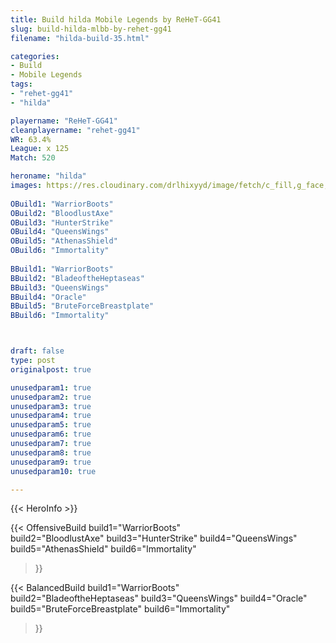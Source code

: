 ```yaml
---
title: Build hilda Mobile Legends by ReHeT-GG41
slug: build-hilda-mlbb-by-rehet-gg41
filename: "hilda-build-35.html"

categories: 
- Build 
- Mobile Legends
tags: 
- "rehet-gg41"
- "hilda"

playername: "ReHeT-GG41"
cleanplayername: "rehet-gg41"
WR: 63.4%
League: x 125
Match: 520 

heroname: "hilda"
images: https://res.cloudinary.com/drlhixyyd/image/fetch/c_fill,g_face,f_auto/https://cdn2-build.mobagenie.my.id/p/images/banner/full/hilda.jpg
 
OBuild1: "WarriorBoots"  
OBuild2: "BloodlustAxe" 
OBuild3: "HunterStrike" 
OBuild4: "QueensWings" 
OBuild5: "AthenasShield" 
OBuild6: "Immortality" 
 
BBuild1: "WarriorBoots"  
BBuild2: "BladeoftheHeptaseas" 
BBuild3: "QueensWings" 
BBuild4: "Oracle" 
BBuild5: "BruteForceBreastplate" 
BBuild6: "Immortality"



draft: false
type: post
originalpost: true

unusedparam1: true
unusedparam2: true
unusedparam3: true
unusedparam4: true
unusedparam5: true
unusedparam6: true
unusedparam7: true
unusedparam8: true
unusedparam9: true
unusedparam10: true

---
```


{{< HeroInfo >}} 

{{< OffensiveBuild 
build1="WarriorBoots"  
build2="BloodlustAxe" 
build3="HunterStrike" 
build4="QueensWings" 
build5="AthenasShield" 
build6="Immortality" 
 >}} 

{{< BalancedBuild 
build1="WarriorBoots"  
build2="BladeoftheHeptaseas" 
build3="QueensWings" 
build4="Oracle" 
build5="BruteForceBreastplate" 
build6="Immortality" 
 >}}

